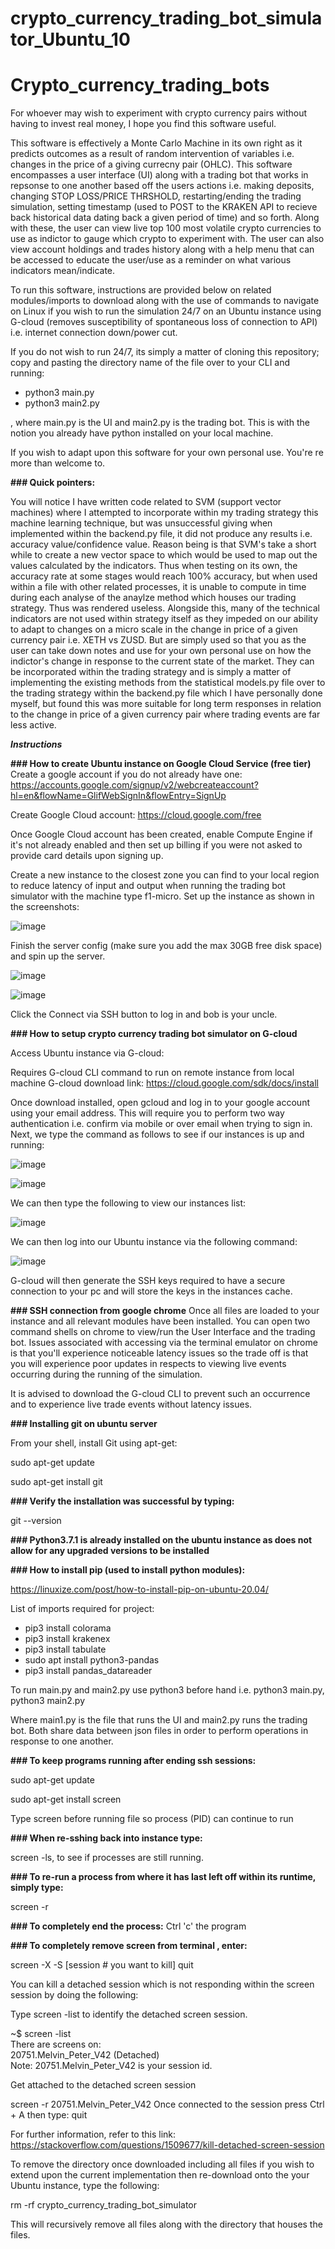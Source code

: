 # crypto_currency_trading_bot_simulator_Ubuntu_10

# Crypto_currency_trading_bots

For whoever may wish to experiment with crypto currency pairs without having to invest real money, I hope you find this software useful. 

This software is effectively a Monte Carlo Machine in its own right as it predicts outcomes as a result of random intervention of variables i.e. changes in the price of a giving currecny pair (OHLC). This software encompasses a user interface (UI) along with a trading bot that works in repsonse to one another based off the users actions i.e. making deposits, changing STOP LOSS/PRICE THRSHOLD, restarting/ending the trading simulation, setting timestamp (used to POST to the KRAKEN API to recieve back historical data dating back a given period of time) and so forth. Along with these, the user can view live top 100 most volatile crypto currencies to use as indictor to gauge which crypto to experiment with. The user can also view account holdings and trades history along with a help menu that can be accessed to educate the user/use as a reminder on what various indicators mean/indicate. 

To run this software, instructions are provided below on related modules/imports to download along with the use of commands to navigate on Linux if you wish to run the simulation 24/7 on an Ubuntu instance using G-cloud (removes susceptibility of spontaneous loss of connection to API) i.e. internet connection down/power cut. 

If you do not wish to run 24/7, its simply a matter of cloning this repository; copy and pasting the directory name of the file over to your CLI and running: 
- python3 main.py 
- python3 main2.py

, where main.py is the UI and main2.py is the trading bot. This is with the notion you already have python installed on your local machine. 

If you wish to adapt upon this software for your own personal use. You're re more than welcome to.

**### Quick pointers:** 

You will notice I have written code related to SVM (support vector machines) where I attempted to incorporate within my trading strategy this machine learning technique, but was unsuccessful giving when implemented within the backend.py file, it did not produce any results i.e. accuracy value/confidence value. Reason being is that SVM's take a short while to create a new vector space to which would be used to map out the values calculated by the indicators. Thus when testing on its own, the accuracy rate at some stages would reach 100% accuracy, but when used within a file with other related processes, it is unable to compute in time during each analyse of the anaylze method which houses our trading strategy. Thus was rendered useless. Alongside this, many of the technical indicators are not used within strategy itself as they impeded on our ability to adapt to changes on a micro scale in the change in price of a given currency pair i.e. XETH vs ZUSD. But are simply used so that you as the user can take down notes and use for your own personal use on how the indictor's change in response to the current state of the market. They can be incorporated within the trading strategy and is simply a matter of implementing the existing methods from the statistical models.py file over to the trading strategy within the backend.py file which I have personally done myself, but found this was more suitable for long term responses in relation to the change in price of a given currency pair where trading events are far less active.

**_Instructions_**

**### How to create Ubuntu instance on Google Cloud Service (free tier)** 
Create a google account if you do not already have one: https://accounts.google.com/signup/v2/webcreateaccount?hl=en&flowName=GlifWebSignIn&flowEntry=SignUp

Create Google Cloud account: https://cloud.google.com/free

Once Google Cloud account has been created, enable Compute Engine if it's not already enabled and then set up billing if you were not asked to provide card details upon signing up. 

Create a new instance to the closest zone you can find to your local region to reduce latency of input and output when running the trading bot simulator with the machine type f1-micro. Set up the instance as shown in the screenshots:

![image](https://user-images.githubusercontent.com/65728188/161647135-5043de63-fda2-47d9-ba97-d1765dfb1cb4.png)

Finish the server config (make sure you add the max 30GB free disk space) and spin up the server. 

![image](https://user-images.githubusercontent.com/65728188/161647188-9a93a458-e2e4-46b0-b940-b5161ca515df.png)

![image](https://user-images.githubusercontent.com/65728188/161647217-75be077e-0701-4c2a-8caa-253493636a7d.png)

Click the Connect via SSH button to log in and bob is your uncle. 

**### How to setup crypto currency trading bot simulator on G-cloud**

Access Ubuntu instance via G-cloud: 

Requires G-cloud CLI command to run on remote instance from local machine
G-cloud download link: https://cloud.google.com/sdk/docs/install

Once download installed, open gcloud and log in to your google account using your email address. 
This will require you to perform two way authentication i.e. confirm via mobile or over email when trying to sign in. 
Next, we type the command as follows to see if our instances is up and running: 

![image](https://user-images.githubusercontent.com/65728188/161647386-5cc598c4-a907-4229-b058-4bd25c482ff9.png)

![image](https://user-images.githubusercontent.com/65728188/161647401-cbad7738-7edd-42b5-bba0-e1332a94a4f5.png)

We can then type the following to view our instances list:

![image](https://user-images.githubusercontent.com/65728188/161647436-398d542a-84f5-4cbf-b727-57cfee6785b6.png)

We can then log into our Ubuntu instance via the following command: 

![image](https://user-images.githubusercontent.com/65728188/161647489-2538b39a-45b8-4b7d-86a6-73ea592d6dfa.png)

G-cloud will then generate the SSH keys required to have a secure connection to your pc and will store the keys in the instances cache. 

**### SSH connection from google chrome** 
Once all files are loaded to your instance and all relevant modules have been installed. You can open two command shells on chrome to view/run the User Interface and the trading bot. Issues associated with accessing via the terminal emulator on chrome is that you'll experience noticeable latency issues so the trade off is that you will experience poor updates in respects to viewing live events occurring during the running of the simulation. 

It is advised to download the G-cloud CLI to prevent such an occurrence and to experience live trade events without latency issues. 

**### Installing git on ubuntu server**

From your shell, install Git using apt-get: 

sudo apt-get update 

sudo apt-get install git

**### Verify the installation was successful by typing:** 

git --version 

**### Python3.7.1 is already installed on the ubuntu instance as does not allow for any upgraded versions to be installed** 

**### How to install pip (used to install python modules):** 

https://linuxize.com/post/how-to-install-pip-on-ubuntu-20.04/

List of imports required for project: 

- pip3 install colorama
- pip3 install krakenex 
- pip3 install tabulate
- sudo apt install python3-pandas
- pip3 install pandas_datareader

To run main.py and main2.py use python3 before hand i.e. python3 main.py, python3 main2.py

Where main1.py is the file that runs the UI and main2.py runs the trading bot. Both share data between json files in order to perform operations in response to one another. 

**### To keep programs running after ending ssh sessions:**

sudo apt-get update 

sudo apt-get install screen

Type screen before running file so process (PID) can continue to run 

**### When re-sshing back into instance type:** 

screen -ls, to see if processes are still running. 

**### To re-run a process from where it has last left off within its runtime, simply type:**

screen -r <name of process> 

**### To completely end the process:**
Ctrl 'c' the program

**### To completely remove screen from terminal , enter:** 

screen -X -S [session # you want to kill] quit

You can kill a detached session which is not responding within the screen session by doing the following:

Type screen -list to identify the detached screen session.

~$ screen -list  
    There are screens on:  
         20751.Melvin_Peter_V42  (Detached)  
Note: 20751.Melvin_Peter_V42 is your session id.

Get attached to the detached screen session

screen -r 20751.Melvin_Peter_V42
Once connected to the session press Ctrl + A then type: quit

For further information, refer to this link: 
https://stackoverflow.com/questions/1509677/kill-detached-screen-session

To remove the directory once downloaded including all files if you wish to extend upon the current implementation then re-download onto the your Ubuntu instance, type the following: 

rm -rf crypto_currency_trading_bot_simulator
    
This will recursively remove all files along with the directory that houses the files. 
